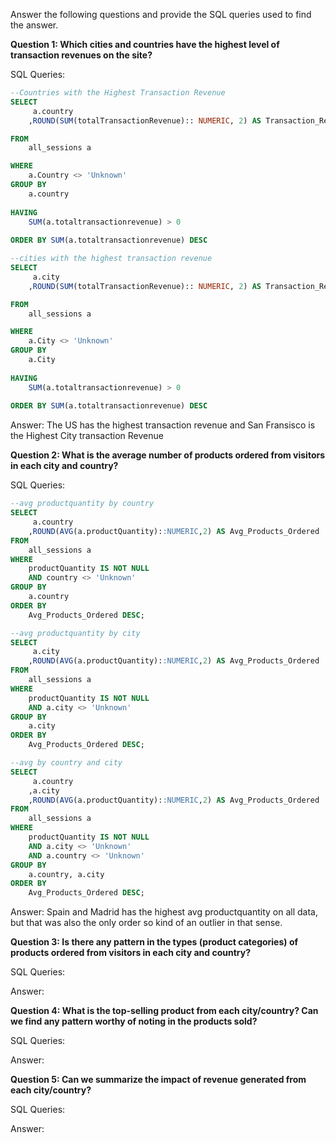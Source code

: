 Answer the following questions and provide the SQL queries used to find the answer.

    
**Question 1: Which cities and countries have the highest level of transaction revenues on the site?**


SQL Queries:
```sql
--Countries with the Highest Transaction Revenue
SELECT
	 a.country
	,ROUND(SUM(totalTransactionRevenue):: NUMERIC, 2) AS Transaction_Rev

FROM
	all_sessions a

WHERE
	a.Country <> 'Unknown'
GROUP BY
	a.country
	
HAVING
	SUM(a.totaltransactionrevenue) > 0
	
ORDER BY SUM(a.totaltransactionrevenue) DESC
```
```sql
--cities with the highest transaction revenue
SELECT
	 a.city
	,ROUND(SUM(totalTransactionRevenue):: NUMERIC, 2) AS Transaction_Rev

FROM
	all_sessions a

WHERE
	a.City <> 'Unknown'
GROUP BY
	a.City
	
HAVING
	SUM(a.totaltransactionrevenue) > 0
	
ORDER BY SUM(a.totaltransactionrevenue) DESC
```

Answer:
The US has the highest transaction revenue and San Fransisco is the Highest City transaction Revenue



**Question 2: What is the average number of products ordered from visitors in each city and country?**


SQL Queries:
```sql
--avg productquantity by country
SELECT
     a.country
    ,ROUND(AVG(a.productQuantity)::NUMERIC,2) AS Avg_Products_Ordered
FROM
    all_sessions a
WHERE
    productQuantity IS NOT NULL
    AND country <> 'Unknown'
GROUP BY
    a.country
ORDER BY
    Avg_Products_Ordered DESC;
```

```sql
--avg productquantity by city
SELECT
     a.city
    ,ROUND(AVG(a.productQuantity)::NUMERIC,2) AS Avg_Products_Ordered
FROM
    all_sessions a
WHERE
    productQuantity IS NOT NULL
    AND a.city <> 'Unknown'
GROUP BY
    a.city
ORDER BY
    Avg_Products_Ordered DESC;
```
```sql
--avg by country and city
SELECT
     a.country
	,a.city
    ,ROUND(AVG(a.productQuantity)::NUMERIC,2) AS Avg_Products_Ordered
FROM
    all_sessions a
WHERE
    productQuantity IS NOT NULL
    AND a.city <> 'Unknown'
	AND a.country <> 'Unknown'
GROUP BY
    a.country, a.city
ORDER BY
    Avg_Products_Ordered DESC;
```

Answer:
Spain and Madrid has the highest avg productquantity on all data, but that was also the only order so kind of an outlier in that sense.





**Question 3: Is there any pattern in the types (product categories) of products ordered from visitors in each city and country?**


SQL Queries:



Answer:





**Question 4: What is the top-selling product from each city/country? Can we find any pattern worthy of noting in the products sold?**


SQL Queries:



Answer:





**Question 5: Can we summarize the impact of revenue generated from each city/country?**

SQL Queries:



Answer:







